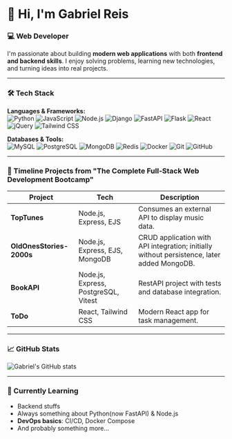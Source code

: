 <!--
**gabrielsrs/gabrielsrs** is a ✨ _special_ ✨ repository because its `README.md` (this file) appears on your GitHub profile.

Here are some ideas to get you started:

- 🔭 I’m currently working on ...
- 🌱 I’m currently learning ...
- 👯 I’m looking to collaborate on ...
- 🤔 I’m looking for help with ...
- 💬 Ask me about ...
- 📫 How to reach me: ...
- 😄 Pronouns: ...
- ⚡ Fun fact: ...
-->

# 👋 Hi, I'm Gabriel Reis

### 💻 Web Developer

I'm passionate about building **modern web applications** with both **frontend and backend skills**. I enjoy solving problems, learning new technologies, and turning ideas into real projects.

---

### 🛠️ Tech Stack

**Languages & Frameworks:**  
![Python](https://img.shields.io/badge/Python-3776AB?style=flat&logo=python&logoColor=white) 
![JavaScript](https://img.shields.io/badge/JavaScript-F7DF1E?style=flat&logo=javascript&logoColor=black) 
![Node.js](https://img.shields.io/badge/Node.js-339933?style=flat&logo=node.js&logoColor=white) 
![Django](https://img.shields.io/badge/Django-092E20?style=flat&logo=django&logoColor=white) 
![FastAPI](https://img.shields.io/badge/FastAPI-009688?style=flat&logo=fastapi&logoColor=white) 
![Flask](https://img.shields.io/badge/Flask-000000?style=flat&logo=flask&logoColor=white) 
![React](https://img.shields.io/badge/React-61DAFB?style=flat&logo=react&logoColor=black) 
![jQuery](https://img.shields.io/badge/jQuery-0769AD?style=flat&logo=jquery&logoColor=white) 
![Tailwind CSS](https://img.shields.io/badge/Tailwind_CSS-38B2AC?style=flat&logo=tailwind-css&logoColor=white)  

**Databases & Tools:**  
![MySQL](https://img.shields.io/badge/MySQL-4479A1?style=flat&logo=mysql&logoColor=white) 
![PostgreSQL](https://img.shields.io/badge/PostgreSQL-336791?style=flat&logo=postgresql&logoColor=white) 
![MongoDB](https://img.shields.io/badge/MongoDB-47A248?style=flat&logo=mongodb&logoColor=white) 
![Redis](https://img.shields.io/badge/Redis-DC382D?style=flat&logo=redis&logoColor=white) 
![Docker](https://img.shields.io/badge/Docker-2496ED?style=flat&logo=docker&logoColor=white) 
![Git](https://img.shields.io/badge/Git-F05032?style=flat&logo=git&logoColor=white) 
![GitHub](https://img.shields.io/badge/GitHub-181717?style=flat&logo=github&logoColor=white)  

---

### 🚀 Timeline Projects from "The Complete Full-Stack Web Development Bootcamp"

| Project | Tech | Description |
|--------|------|-------------|
| **TopTunes** | Node.js, Express, EJS | Consumes an external API to display music data. |
| **OldOnesStories-2000s** | Node.js, Express, EJS, MongoDB | CRUD application with API integration; initially without persistence, later added MongoDB. |
| **BookAPI** | Node.js, Express, PostgreSQL, Vitest | RestAPI project with tests and database integration. |
| **ToDo** | React, Tailwind CSS | Modern React app for task management. |

---

### 📈 GitHub Stats

![Gabriel's GitHub stats](https://github-readme-stats.vercel.app/api?username=gabrielsrs&show_icons=true&theme=tokyonight&count_private=true)

---

### 🌱 Currently Learning
- Backend stuffs  
- Always something about Python(now FastAPI) & Node.js  
- **DevOps basics**: CI/CD, Docker Compose  
- And probably something more...
